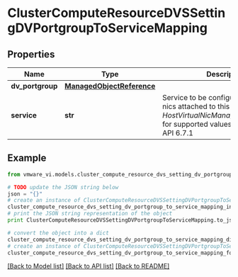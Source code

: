 # ClusterComputeResourceDVSSettingDVPortgroupToServiceMapping


## Properties
Name | Type | Description | Notes
------------ | ------------- | ------------- | -------------
**dv_portgroup** | [**ManagedObjectReference**](ManagedObjectReference.md) |  | 
**service** | **str** | Service to be configured on the virtual nics attached to this dvportgroup.  See *HostVirtualNicManagerNicType_enum* for supported values.  ***Since:*** vSphere API 6.7.1  | 

## Example

```python
from vmware_vi.models.cluster_compute_resource_dvs_setting_dv_portgroup_to_service_mapping import ClusterComputeResourceDVSSettingDVPortgroupToServiceMapping

# TODO update the JSON string below
json = "{}"
# create an instance of ClusterComputeResourceDVSSettingDVPortgroupToServiceMapping from a JSON string
cluster_compute_resource_dvs_setting_dv_portgroup_to_service_mapping_instance = ClusterComputeResourceDVSSettingDVPortgroupToServiceMapping.from_json(json)
# print the JSON string representation of the object
print ClusterComputeResourceDVSSettingDVPortgroupToServiceMapping.to_json()

# convert the object into a dict
cluster_compute_resource_dvs_setting_dv_portgroup_to_service_mapping_dict = cluster_compute_resource_dvs_setting_dv_portgroup_to_service_mapping_instance.to_dict()
# create an instance of ClusterComputeResourceDVSSettingDVPortgroupToServiceMapping from a dict
cluster_compute_resource_dvs_setting_dv_portgroup_to_service_mapping_form_dict = cluster_compute_resource_dvs_setting_dv_portgroup_to_service_mapping.from_dict(cluster_compute_resource_dvs_setting_dv_portgroup_to_service_mapping_dict)
```
[[Back to Model list]](../README.md#documentation-for-models) [[Back to API list]](../README.md#documentation-for-api-endpoints) [[Back to README]](../README.md)


